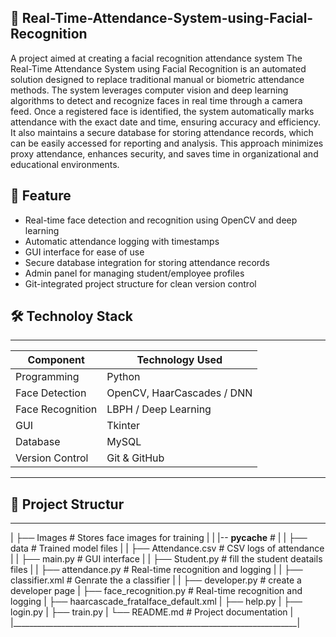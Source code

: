 ## 🎯 Real-Time-Attendance-System-using-Facial-Recognition
A project aimed at creating a facial recognition attendance system
The Real-Time Attendance System using Facial Recognition is an automated solution designed to replace traditional manual or biometric attendance methods. The system leverages computer vision and deep learning algorithms to detect and recognize faces in real time through a camera feed. Once a registered face is identified, the system automatically marks attendance with the exact date and time, ensuring accuracy and efficiency. It also maintains a secure database for storing attendance records, which can be easily accessed for reporting and analysis. This approach minimizes proxy attendance, enhances security, and saves time in organizational and educational environments.

## 📸 Feature
- Real-time face detection and recognition using OpenCV and deep learning
- Automatic attendance logging with timestamps
- GUI interface for ease of use
- Secure database integration for storing attendance records
- Admin panel for managing student/employee profiles
- Git-integrated project structure for clean version control

## 🛠️ Technoloy Stack
_________________________________________________
| Component        | Technology Used            |
|------------------|--------------------------  |
| Programming      | Python                     |
| Face Detection   | OpenCV, HaarCascades / DNN |
| Face Recognition | LBPH / Deep Learning       |
| GUI              | Tkinter                    |
| Database         | MySQL                      |
| Version Control  | Git & GitHub               |
_________________________________________________

## 📂 Project Structur
________________________________________________________________________
| ├── Images                # Stores face images for training           |
| |-- __pycache__           #                                           |
| ├── data                  # Trained model files                       |
| ├── Attendance.csv        # CSV logs of attendance                    |
| ├── main.py               # GUI interface           |
| ├── Student.py            # fill the student deatails files           |
| ├── attendance.py         # Real-time recognition and logging         |
| ├── classifier.xml        # Genrate the a classifier                  |
| ├── developer.py          # create a developer page 
| ├── face_recognition.py   # Real-time recognition and logging
| ├── haarcascade_fratalface_default.xml
| ├── help.py
| ├── login.py
| ├── train.py
| └── README.md             # Project documentation                     |
|_______________________________________________________________________|
